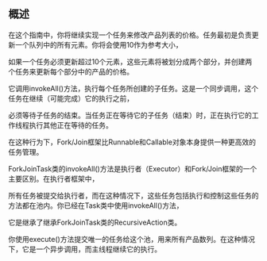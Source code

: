 ## 概述
在这个指南中，你将继续实现一个任务来修改产品列表的价格。任务最初是负责更新一个队列中的所有元素。你将会使用10作为参考大小，

如果一个任务必须更新超过10个元素，这些元素将被划分成两个部分，并创建两个任务来更新每个部分中的产品的价格。

它调用invokeAll()方法，执行每个任务所创建的子任务。这是一个同步调用，这个任务在继续（可能完成）它的执行之前，

必须等待子任务的结束。当任务正在等待它的子任务（结束）时，正在执行它的工作线程执行其他正在等待的任务。

在这种行为下，Fork/Join框架比Runnable和Callable对象本身提供一种更高效的任务管理。

ForkJoinTask类的invokeAll()方法是执行者（Executor）和Fork/Join框架的一个主要区别。在执行者框架中，

所有任务被提交给执行者，而在这种情况下，这些任务包括执行和控制这些任务的方法都在池内。你已经在Task类中使用invokeAll()方法，

它是继承了继承ForkJoinTask类的RecursiveAction类。

你使用execute()方法提交唯一的任务给这个池，用来所有产品数列。在这种情况下，它是一个异步调用，而主线程继续它的执行。